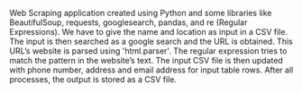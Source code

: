 Web Scraping application created using Python and some libraries like BeautifulSoup, requests, googlesearch, pandas, and re (Regular Expressions). 
We have to give the name and location as input in a CSV file. The input is then searched as a google search and the URL is obtained. 
This URL’s website is parsed using 'html.parser'. The regular expression tries to match the pattern in the website’s text. 
The input CSV file is then updated with phone number, address and email address for input table rows. 
After all processes, the output is stored as a CSV file.
